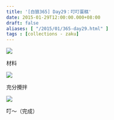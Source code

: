 ```yaml
---
title: '[白狼365] Day29：叮叮蛋糕'
date: 2015-01-29T12:00:00.000+08:00
draft: false
aliases: [ "/2015/01/365-day29.html" ]
tags : [collections - zaku]
---
```


![](/images/zaku029.jpg)

材料  

![](/images/zaku029a.jpg)

充分攪拌  

![](/images/zaku029b.jpg)

叮～（完成）
